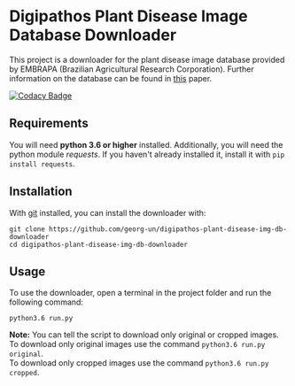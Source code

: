 # Digipathos Plant Disease Image Database Downloader
This project is a downloader for the plant disease image database provided by EMBRAPA (Brazilian Agricultural Research Corporation). Further information on the database can be found in [this](https://doi.org/10.1016/j.biosystemseng.2018.05.013) paper.

[![Codacy Badge](https://api.codacy.com/project/badge/Grade/70ab11e8a9284cac8abdac662facb22f)](https://www.codacy.com/app/georg-un/embrapa-plant-disease-img-db-downloader?utm_source=github.com&amp;utm_medium=referral&amp;utm_content=georg-un/embrapa-plant-disease-img-db-downloader&amp;utm_campaign=Badge_Grade)

## Requirements
You will need **python 3.6 or higher** installed.
Additionally, you will need the python module *requests*. If you haven't already installed it, install it with `pip install requests`.

## Installation
With [git](https://git-scm.com/downloads) installed, you can install the downloader with:
```shell
git clone https://github.com/georg-un/digipathos-plant-disease-img-db-downloader
cd digipathos-plant-disease-img-db-downloader
```

## Usage
To use the downloader, open a terminal in the project folder and run the following command:
```shell
python3.6 run.py
```

**Note:** You can tell the script to download only original or cropped images.<br/>
To download only original images use the command `python3.6 run.py original`.<br/>
To download only cropped images use the command `python3.6 run.py cropped`.
